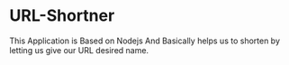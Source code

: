 # URL-Shortner
This Application is Based on Nodejs And Basically helps us to shorten by letting us give our URL desired name.
